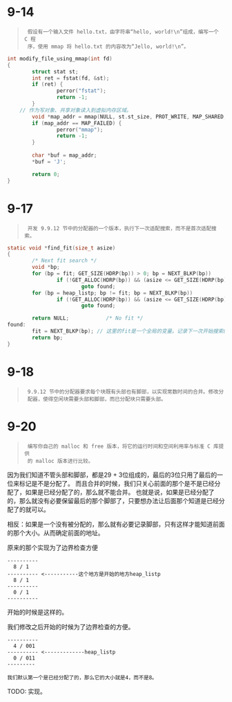 

# 9-14

>      假设有一个输入文件 hello.txt，由字符串“hello, world!\n”组成，编写一个 C 程
>      序，使用 mmap 将 hello.txt 的内容改为“Jello, world!\n”。

```C
int modify_file_using_mmap(int fd)
{
        struct stat st;
        int ret = fstat(fd, &st);
        if (ret) {
                perror("fstat");
                return -1;
        }
    // 作为写对象、共享对象读入到虚拟内存区域。
        void *map_addr = mmap(NULL, st.st_size, PROT_WRITE, MAP_SHARED, fd, 0);
        if (map_addr == MAP_FAILED) {
                perror("mmap");
                return -1;
        }
    
        char *buf = map_addr;
        *buf = 'J';

        return 0;
}
```

# 9-17

>      开发 9.9.12 节中的分配器的一个版本，执行下一次适配搜索，而不是首次适配搜索。

```C
static void *find_fit(size_t asize)
{
        /* Next fit search */
        void *bp;
        for (bp = fit; GET_SIZE(HDRP(bp)) > 0; bp = NEXT_BLKP(bp))
                if (!GET_ALLOC(HDRP(bp)) && (asize <= GET_SIZE(HDRP(bp))))
                        goto found;
        for (bp = heap_listp; bp != fit; bp = NEXT_BLKP(bp))
                if (!GET_ALLOC(HDRP(bp)) && (asize <= GET_SIZE(HDRP(bp))))
                        goto found;

        return NULL;            /* No fit */
found:
        fit = NEXT_BLKP(bp); // 这里的fit是一个全局的变量。记录下一次开始搜索的位置。
        return bp;
}
```

# 9-18

>      9.9.12 节中的分配器要求每个块既有头部也有脚部，以实现常数时间的合并。修改分
>      配器，使得空闲块需要头部和脚部，而已分配块只需要头部。

# 9-20

>      编写你自己的 malloc 和 free 版本，将它的运行时间和空间利用率与标准 C 库提供
>      的 malloc 版本进行比较。



因为我们知道不管头部和脚部，都是29 + 3位组成的，最后的3位只用了最后的一位来标记是不是分配了。
而且合并的时候，我们只关心前面的那个是不是已经分配了，如果是已经分配了的，那么就不能合并。 
也就是说，如果是已经分配了的，那么就没有必要保留最后的那个脚部了，只要想办法让后面那个知道是已经分配了的就可以。

相反：如果是一个没有被分配的，那么就有必要记录脚部，只有这样才能知道前面的那个大小。从而确定前面的地址。

原来的那个实现为了边界检查方便
```
----------
  8 / 1
---------- <-----------这个地方是开始的地方heap_listp
  8 / 1
---------- 
  0 / 1
----------
```
开始的时候是这样的。


我们修改之后开始的时候为了边界检查的方便。

```
---------- 
  4 / 001
---------- <-------------heap_listp
  0 / 011
---------

我们默认第一个是已经分配了的，那么它的大小就是4，而不是8。
```


TODO: 实现。

